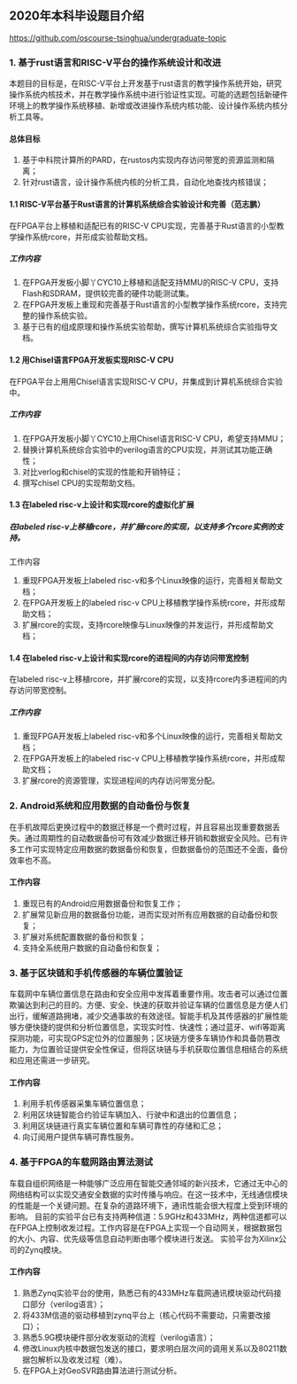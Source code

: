 ## 2020年本科毕设题目介绍

https://github.com/oscourse-tsinghua/undergraduate-topic

### 1. 基于rust语言和RISC-V平台的操作系统设计和改进

本题目的目标是，在RISC-V平台上开发基于rust语言的教学操作系统开始，研究操作系统内核技术，并在教学操作系统中进行验证性实现。可能的选题包括新硬件环境上的教学操作系统移植、新增或改进操作系统内核功能、设计操作系统内核分析工具等。

#### 总体目标

1. 基于中科院计算所的PARD，在rustos内实现内存访问带宽的资源监测和隔离；
2. 针对rust语言，设计操作系统内核的分析工具，自动化地查找内核错误；

#### 1.1 RISC-V平台基于Rust语言的计算机系统综合实验设计和完善（范志鹏）

在FPGA平台上移植和适配已有的RISC-V CPU实现，完善基于Rust语言的小型教学操作系统rcore，并形成实验帮助文档。
##### 工作内容
 1. 在FPGA开发板小脚丫CYC10上移植和适配支持MMU的RISC-V CPU，支持Flash和SDRAM，提供较完善的硬件功能测试集。
 2. 在FPGA开发板上重现和完善基于Rust语言的小型教学操作系统rcore，支持完整的操作系统实验。
 3. 基于已有的组成原理和操作系统实验帮助，撰写计算机系统综合实验指导文档。

#### 1.2 用Chisel语言FPGA开发板实现RISC-V CPU

在FPGA平台上用用Chisel语言实现RISC-V CPU，并集成到计算机系统综合实验中。

##### 工作内容
 1. 在FPGA开发板小脚丫CYC10上用Chisel语言RISC-V CPU，希望支持MMU；
 2. 替换计算机系统综合实验中的verilog语言的CPU实现，并测试其功能正确性；
 3. 对比verlog和chisel的实现的性能和开销特征；
 4. 撰写chisel CPU的实现帮助文档。
 
#### 1.3 在labeled risc-v上设计和实现rcore的虚拟化扩展

##### 在labeled risc-v上移植rcore，并扩展rcore的实现，以支持多个rcore实例的支持。

工作内容
 1. 重现FPGA开发板上labeled risc-v和多个Linux映像的运行，完善相关帮助文档；
 2. 在FPGA开发板上的labeled risc-v CPU上移植教学操作系统rcore，并形成帮助文档；
 3. 扩展rcore的实现，支持rcore映像与Linux映像的并发运行，并形成帮助文档；

#### 1.4 在labeled risc-v上设计和实现rcore的进程间的内存访问带宽控制

在labeled risc-v上移植rcore，并扩展rcore的实现，以支持rcore内多进程间的内存访问带宽控制。

##### 工作内容
 1. 重现FPGA开发板上labeled risc-v和多个Linux映像的运行，完善相关帮助文档；
 2. 在FPGA开发板上的labeled risc-v CPU上移植教学操作系统rcore，并形成帮助文档；
 3. 扩展rcore的资源管理，实现进程间的内存访问带宽分配。

### 2. Android系统和应用数据的自动备份与恢复

在手机故障后更换过程中的数据迁移是一个费时过程，并且容易出现重要数据丢失。通过周期性的自动数据备份可有效减少数据迁移开销和数据安全风险。已有许多工作可实现特定应用数据的数据备份和恢复，但数据备份的范围还不全面，备份效率也不高。

#### 工作内容

1. 重现已有的Android应用数据备份和恢复工作；
2. 扩展常见新应用的数据备份功能，进而实现对所有应用数据的自动备份和恢复；
3. 扩展对系统配置数据的备份和恢复；
4. 支持全系统用户数据的自动备份和恢复；

### 3. 基于区块链和手机传感器的车辆位置验证
车载网中车辆位置信息在路由和安全应用中发挥着重要作用。攻击者可以通过位置欺骗达到利己的目的。方便、安全、快速的获取并验证车辆的位置信息是方便人们出行，缓解道路拥堵，减少交通事故的有效途径。智能手机及其传感器的扩展性能够方便快捷的提供和分析位置信息，实现实时性、快速性；通过蓝牙、wifi等距离探测功能，可实现GPS定位外的位置服务；区块链方便多车辆协作和具备防篡改能力，为位置验证提供安全性保证，但将区块链与手机获取位置信息相结合的系统和应用还需进一步研究。

#### 工作内容

1. 利用手机传感器采集车辆位置信息；
2. 利用区块链智能合约验证车辆加入、行驶中和退出的位置信息；
3. 利用区块链进行真实车辆位置和车辆可靠性的存储和汇总；
4. 向订阅用户提供车辆可靠性服务。

### 4. 基于FPGA的车载网路由算法测试

车载自组织网络是一种能够广泛应用在智能交通邻域的新兴技术，它通过无中心的网络结构可以实现交通安全数据的实时传播与响应。在这一技术中，无线通信模块的性能是一个关键问题。在复杂的道路环境下，通讯性能会很大程度上受到环境的影响。
目前的实验平台已有支持两种信道：5.9GHz和433MHz，两种信道都可以在FPGA上控制收发过程。工作内容是在FPGA上实现一个自动网关，根据数据包的大小、内容、优先级等信息自动判断由哪个模块进行发送。
实验平台为Xilinx公司的Zynq模块。

#### 工作内容

1. 熟悉Zynq实验平台的使用，熟悉已有的433MHz车载网通讯模块驱动代码接口部分（verilog语言）；
2. 将433M信道的驱动移植到zynq平台上（核心代码不需要动，只需要改接口）；
3. 熟悉5.9G模块硬件部分收发驱动的流程（verilog语言）；
4. 修改Linux内核中数据包发送的接口，要求明白层次间的调用关系以及80211数据包解析以及收发过程（难）。
5. 在FPGA上对GeoSVR路由算法进行测试分析。
